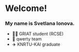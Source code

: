 <!--
**yo-yona/yo-yona** is a ✨ _special_ ✨ repository because its `README.md` (this file) appears on your GitHub profile.

Here are some ideas to get you started:

- 🔭 I’m currently working on ...
- 🌱 I’m currently learning ...
- 👯 I’m looking to collaborate on ...
- 🤔 I’m looking for help with ...
- 💬 Ask me about ...
- 📫 How to reach me: ...
- 😄 Pronouns: ...
- ⚡ Fun fact: ...
-->
# Welcome!
### My name is Svetlana Ionova.
- 👩‍🎓 GRIAT student (RCSE)
- 🐅 qwerty team
- ✈️ KNRTU-KAI graduate
